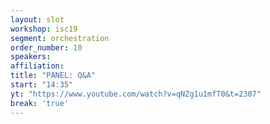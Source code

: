 ```yaml
---
layout: slot
workshop: isc19
segment: orchestration
order_number: 10
speakers:
affiliation:
title: "PANEL: Q&A"
start: "14:35"
yt: "https://www.youtube.com/watch?v=qNZg1u1mfT0&t=2307"
break: 'true'
---
```

